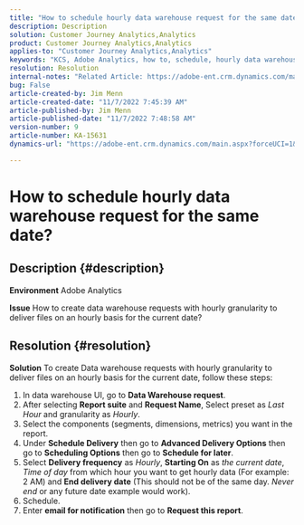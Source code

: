 ```yaml
---
title: "How to schedule hourly data warehouse request for the same date?"
description: Description
solution: Customer Journey Analytics,Analytics
product: Customer Journey Analytics,Analytics
applies-to: "Customer Journey Analytics,Analytics"
keywords: "KCS, Adobe Analytics, how to, schedule, hourly data warehouse request, same date"
resolution: Resolution
internal-notes: "Related Article: https://adobe-ent.crm.dynamics.com/main.aspx?appid=c8f3a4cd-a068-e911-a957-000d3a34e00b&pagetype=entityrecord&etn=knowledgearticle&id=b5d08a45-cea0-ea11-a812-000d3a303484"
bug: False
article-created-by: Jim Menn
article-created-date: "11/7/2022 7:45:39 AM"
article-published-by: Jim Menn
article-published-date: "11/7/2022 7:48:58 AM"
version-number: 9
article-number: KA-15631
dynamics-url: "https://adobe-ent.crm.dynamics.com/main.aspx?forceUCI=1&pagetype=entityrecord&etn=knowledgearticle&id=f2576b26-705e-ed11-9561-6045bd0065f9"

---
```

# How to schedule hourly data warehouse request for the same date?

## Description {#description}


<b>Environment</b>
 Adobe Analytics

<b>Issue</b>
 How to create data warehouse requests with hourly granularity to deliver files on an hourly basis for the current date?


## Resolution {#resolution}


<b>Solution</b>
To create Data warehouse requests with hourly granularity to deliver files on an hourly basis for the current date, follow these steps:

1. In data warehouse UI, go to <b>Data Warehouse request</b>.
2. After selecting <b>Report suite</b> and <b>Request Name</b>, Select preset as *Last Hour* and granularity as *Hourly*.
3. Select the components (segments, dimensions, metrics) you want in the report.
4. Under <b>Schedule Delivery</b> then go to <b>Advanced Delivery Options</b> then go to <b>Scheduling Options</b> then go to <b>Schedule for later</b>.
5. Select <b>Delivery frequency</b> as *Hourly*, <b>Starting On</b> as *the current date*, *Time of day* from which hour you want to get hourly data (For example: 2 AM) and <b>End delivery date</b> (This should not be of the same day. *Never end* or any future date example would work).
6. Schedule.
7. Enter <b>email for notification</b> then go to <b>Request this report</b>.


